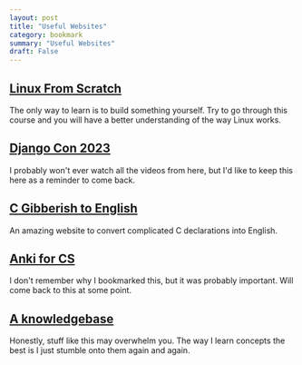 ```yaml
---
layout: post
title: "Useful Websites"
category: bookmark
summary: "Useful Websites"
draft: False
---
```


## [Linux From Scratch](https://www.linuxfromscratch.org/lfs/view/stable/prologue/foreword.html)
The only way to learn is to build something yourself. Try to go through this course and you will
have a better understanding of the way Linux works.

## [Django Con 2023](https://www.youtube.com/@DjangoConEurope/videos)
I probably won't ever watch all the videos from here, but I'd like to keep this here as
a reminder to come back.

## [C Gibberish to English](https://cdecl.org/)
An amazing website to convert complicated C declarations into English.


## [Anki for CS](https://www.gresearch.com/news/anki-as-learning-superpower-computer-science-edition/)
I don't remember why I bookmarked this, but it was probably important. Will
come back to this at some point.


## [A knowledgebase](https://github.com/trimstray/the-book-of-secret-knowledge)
Honestly, stuff like this may overwhelm you. The way I learn concepts 
the best is I just stumble onto them again and again. 
